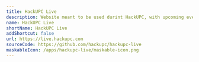 ```yaml
---
title: HackUPC Live
description: Website meant to be used durint HackUPC, with upcoming events information and more info.
name: HackUPC Live
shortName: HackUPC Live
addShortcut: false
url: https://live.hackupc.com
sourceCode: https://github.com/hackupc/hackupc-live
maskableIcon: /apps/hackupc-live/maskable-icon.png
---
```

